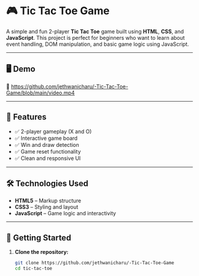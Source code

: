# 🎮 Tic Tac Toe Game

A simple and fun 2-player **Tic Tac Toe** game built using **HTML**, **CSS**, and **JavaScript**. This project is perfect for beginners who want to learn about event handling, DOM manipulation, and basic game logic using JavaScript.

---

## 🖥️ Demo
🔗 https://github.com/jethwanicharu/-Tic-Tac-Toe-Game/blob/main/video.mp4

---

## 📌 Features

- ✅ 2-player gameplay (X and O)
- ✅ Interactive game board
- ✅ Win and draw detection
- ✅ Game reset functionality
- ✅ Clean and responsive UI

---

## 🛠️ Technologies Used

- **HTML5** – Markup structure
- **CSS3** – Styling and layout
- **JavaScript** – Game logic and interactivity

---

## 🚀 Getting Started

1. **Clone the repository:**
   ```bash
   git clone https://github.com/jethwanicharu/-Tic-Tac-Toe-Game
   cd tic-tac-toe
